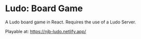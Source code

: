 # Ludo: Board Game

A Ludo board game in React.
Requires the use of a Ludo Server.
 
Playable at: https://njb-ludo.netlify.app/